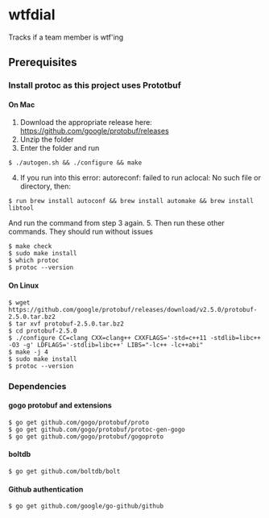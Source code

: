 # wtfdial
Tracks if a team member is wtf'ing

## Prerequisites

### Install protoc as this project uses Prototbuf

#### On Mac
1. Download the appropriate release here: https://github.com/google/protobuf/releases
2. Unzip the folder
3. Enter the folder and run
```
$ ./autogen.sh && ./configure && make
```
4. If you run into this error: autoreconf: failed to run aclocal: No such file or directory, then:
```
$ run brew install autoconf && brew install automake && brew install libtool
```
And run the command from step 3 again.
5. Then run these other commands. They should run without issues
```
$ make check
$ sudo make install
$ which protoc
$ protoc --version
```

#### On Linux
```
$ wget https://github.com/google/protobuf/releases/download/v2.5.0/protobuf-2.5.0.tar.bz2
$ tar xvf protobuf-2.5.0.tar.bz2
$ cd protobuf-2.5.0
$ ./configure CC=clang CXX=clang++ CXXFLAGS='-std=c++11 -stdlib=libc++ -O3 -g' LDFLAGS='-stdlib=libc++' LIBS="-lc++ -lc++abi"
$ make -j 4
$ sudo make install
$ protoc --version
```

### Dependencies
#### gogo protobuf and extensions
```
$ go get github.com/gogo/protobuf/proto
$ go get github.com/gogo/protobuf/protoc-gen-gogo
$ go get github.com/gogo/protobuf/gogoproto
```

#### boltdb
```
$ go get github.com/boltdb/bolt
```

#### Github authentication
```
$ go get github.com/google/go-github/github
```
